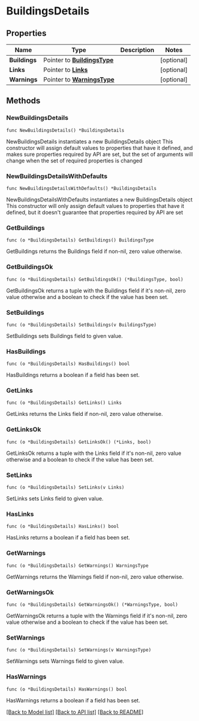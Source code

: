 # BuildingsDetails

## Properties

Name | Type | Description | Notes
------------ | ------------- | ------------- | -------------
**Buildings** | Pointer to [**BuildingsType**](BuildingsType.md) |  | [optional] 
**Links** | Pointer to [**Links**](Links.md) |  | [optional] 
**Warnings** | Pointer to [**WarningsType**](WarningsType.md) |  | [optional] 

## Methods

### NewBuildingsDetails

`func NewBuildingsDetails() *BuildingsDetails`

NewBuildingsDetails instantiates a new BuildingsDetails object
This constructor will assign default values to properties that have it defined,
and makes sure properties required by API are set, but the set of arguments
will change when the set of required properties is changed

### NewBuildingsDetailsWithDefaults

`func NewBuildingsDetailsWithDefaults() *BuildingsDetails`

NewBuildingsDetailsWithDefaults instantiates a new BuildingsDetails object
This constructor will only assign default values to properties that have it defined,
but it doesn't guarantee that properties required by API are set

### GetBuildings

`func (o *BuildingsDetails) GetBuildings() BuildingsType`

GetBuildings returns the Buildings field if non-nil, zero value otherwise.

### GetBuildingsOk

`func (o *BuildingsDetails) GetBuildingsOk() (*BuildingsType, bool)`

GetBuildingsOk returns a tuple with the Buildings field if it's non-nil, zero value otherwise
and a boolean to check if the value has been set.

### SetBuildings

`func (o *BuildingsDetails) SetBuildings(v BuildingsType)`

SetBuildings sets Buildings field to given value.

### HasBuildings

`func (o *BuildingsDetails) HasBuildings() bool`

HasBuildings returns a boolean if a field has been set.

### GetLinks

`func (o *BuildingsDetails) GetLinks() Links`

GetLinks returns the Links field if non-nil, zero value otherwise.

### GetLinksOk

`func (o *BuildingsDetails) GetLinksOk() (*Links, bool)`

GetLinksOk returns a tuple with the Links field if it's non-nil, zero value otherwise
and a boolean to check if the value has been set.

### SetLinks

`func (o *BuildingsDetails) SetLinks(v Links)`

SetLinks sets Links field to given value.

### HasLinks

`func (o *BuildingsDetails) HasLinks() bool`

HasLinks returns a boolean if a field has been set.

### GetWarnings

`func (o *BuildingsDetails) GetWarnings() WarningsType`

GetWarnings returns the Warnings field if non-nil, zero value otherwise.

### GetWarningsOk

`func (o *BuildingsDetails) GetWarningsOk() (*WarningsType, bool)`

GetWarningsOk returns a tuple with the Warnings field if it's non-nil, zero value otherwise
and a boolean to check if the value has been set.

### SetWarnings

`func (o *BuildingsDetails) SetWarnings(v WarningsType)`

SetWarnings sets Warnings field to given value.

### HasWarnings

`func (o *BuildingsDetails) HasWarnings() bool`

HasWarnings returns a boolean if a field has been set.


[[Back to Model list]](../README.md#documentation-for-models) [[Back to API list]](../README.md#documentation-for-api-endpoints) [[Back to README]](../README.md)



